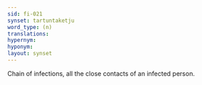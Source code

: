 ```yaml
---
sid: fi-021
synset: tartuntaketju 
word_type: (n)
translations: 
hypernym: 
hyponym: 
layout: synset
---
```

Chain of infections, all the close contacts of an infected person.